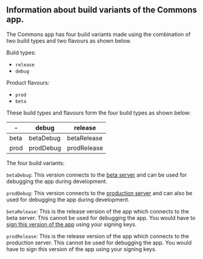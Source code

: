 ## Information about build variants of the Commons app.

The Commons app has four build variants made using the combination of two build types and two flavours as shown below.

Build types:

* `release`
* `debug`

Product flavours:

* `prod`
* `beta`

These build types and flavours form the four build types as shown below:

 **-** | debug | release
--|---------|------
beta|betaDebug|betaRelease
prod|prodDebug|prodRelease

The four build variants:

`betaDebug`: This version connects to the [beta server](https://commons.wikimedia.beta.wmflabs.org/wiki/Main_Page) and can be used for debugging the app during development.

`prodDebug`: This version connects to the [production server](https://commons.wikimedia.org/wiki/Main_Page) and can also be used for debugging the app during development.

`betaRelease`: This is the release version of the app which connects to the beta server. This cannot be used for debugging the app. You would have to [sign this version of the app](https://developer.android.com/studio/publish/app-signing) using your signing keys.

`prodRelease`: This is the release version of the app which connects to the production server. This cannot be used for debugging the app. You would have to sign this version of the app using your signing keys.
